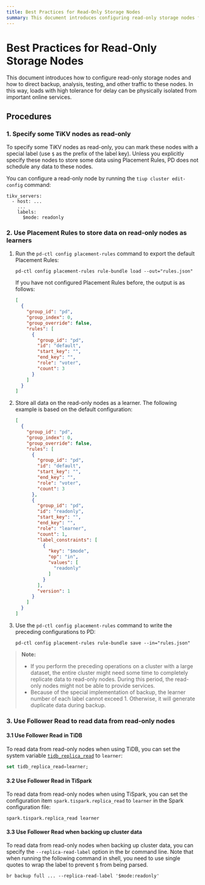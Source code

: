 ```yaml
---
title: Best Practices for Read-Only Storage Nodes
summary: This document introduces configuring read-only storage nodes for isolating high-tolerance delay loads from online services. Steps include marking TiKV nodes as read-only, using Placement Rules to store data on read-only nodes as learners, and using Follower Read to read data from read-only nodes.
---
```


# Best Practices for Read-Only Storage Nodes

This document introduces how to configure read-only storage nodes and how to direct backup, analysis, testing, and other traffic to these nodes. In this way, loads with high tolerance for delay can be physically isolated from important online services.

## Procedures

### 1. Specify some TiKV nodes as read-only

To specify some TiKV nodes as read-only, you can mark these nodes with a special label (use `$` as the prefix of the label key). Unless you explicitly specify these nodes to store some data using Placement Rules, PD does not schedule any data to these nodes.

You can configure a read-only node by running the `tiup cluster edit-config` command:

```
tikv_servers:
  - host: ...
    ...
    labels:
      $mode: readonly
```

### 2. Use Placement Rules to store data on read-only nodes as learners

1. Run the `pd-ctl config placement-rules` command to export the default Placement Rules:

    ```shell
    pd-ctl config placement-rules rule-bundle load --out="rules.json"
    ```

    If you have not configured Placement Rules before, the output is as follows:

    ```json
    [
      {
        "group_id": "pd",
        "group_index": 0,
        "group_override": false,
        "rules": [
          {
            "group_id": "pd",
            "id": "default",
            "start_key": "",
            "end_key": "",
            "role": "voter",
            "count": 3
          }
        ]
      }
    ]
    ```

2. Store all data on the read-only nodes as a learner. The following example is based on the default configuration:

    ```json
    [
      {
        "group_id": "pd",
        "group_index": 0,
        "group_override": false,
        "rules": [
          {
            "group_id": "pd",
            "id": "default",
            "start_key": "",
            "end_key": "",
            "role": "voter",
            "count": 3
          },
          {
            "group_id": "pd",
            "id": "readonly",
            "start_key": "",
            "end_key": "",
            "role": "learner",
            "count": 1,
            "label_constraints": [
              {
                "key": "$mode",
                "op": "in",
                "values": [
                  "readonly"
                ]
              }
            ],
            "version": 1
          }
        ]
      }
    ]
    ```

3. Use the `pd-ctl config placement-rules` command to write the preceding configurations to PD:

    ```shell
    pd-ctl config placement-rules rule-bundle save --in="rules.json"
    ```

> **Note:**
>
> - If you perform the preceding operations on a cluster with a large dataset, the entire cluster might need some time to completely replicate data to read-only nodes. During this period, the read-only nodes might not be able to provide services.
> - Because of the special implementation of backup, the learner number of each label cannot exceed 1. Otherwise, it will generate duplicate data during backup.

### 3. Use Follower Read to read data from read-only nodes

#### 3.1 Use Follower Read in TiDB

To read data from read-only nodes when using TiDB, you can set the system variable [`tidb_replica_read`](/system-variables.md#tidb_replica_read-new-in-v40) to `learner`:

```sql
set tidb_replica_read=learner;
```

#### 3.2 Use Follower Read in TiSpark

To read data from read-only nodes when using TiSpark, you can set the configuration item `spark.tispark.replica_read` to `learner` in the Spark configuration file:

```
spark.tispark.replica_read learner
```

#### 3.3 Use Follower Read when backing up cluster data

To read data from read-only nodes when backing up cluster data, you can specify the `--replica-read-label` option in the br command line. Note that when running the following command in shell, you need to use single quotes to wrap the label to prevent `$` from being parsed.

```shell
br backup full ... --replica-read-label '$mode:readonly'
```

